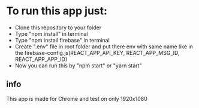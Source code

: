 # To run this app just:

- Clone this repository to your folder
- Type "npm install" in terminal
- Type "npm install firebase" in terminal
- Create ".env" file in root folder and put there env with same name like in the firebase-config.js(REACT_APP_API_KEY, REACT_APP_MSG_ID, REACT_APP_APP_ID)
- Now you can run this by "npm start" or "yarn start"

## info

This app is made for Chrome and test on only 1920x1080
